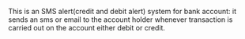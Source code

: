 This is an SMS alert(credit and debit alert) system for bank account:
it sends an sms or email to the account holder whenever transaction is carried out on the account either debit or credit.
